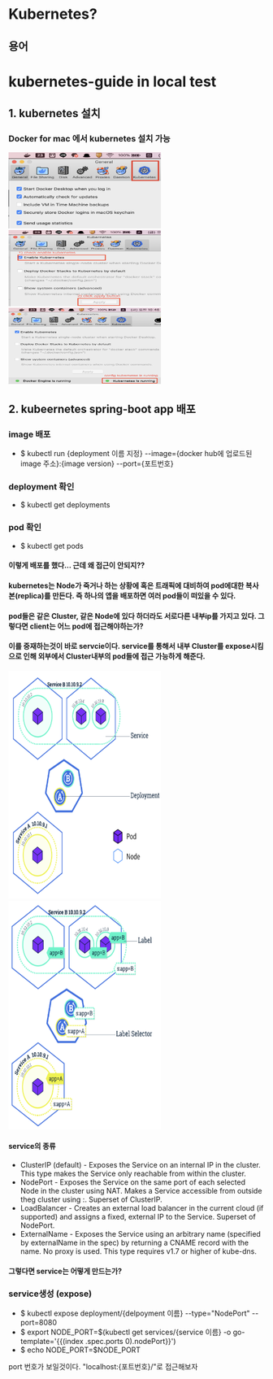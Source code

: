 # Kubernetes?


## 용어
# kubernetes-guide in local test

## 1. kubernetes 설치

### Docker for mac 에서 kubernetes 설치 가능
<img src="/images/install_kubernetes_1.png" width="300" height = "150"> <img src="/images/install_kubernetes_2.png" width="300" height = "150"> <img src="/images/install_kubernetes_3.png" width="300" height = "150">


## 2. kubeernetes spring-boot app 배포

### image 배포

* $ kubectl run {deployment 이름 지정} --image={docker hub에 업로드된 image 주소}:{image version} --port={포트번호}

### deployment 확인
* $ kubectl get deployments 

### pod 확인
* $ kubectl get pods

#### 이렇게 배포를 했다... 근데 왜 접근이 안되지??
#### kubernetes는 Node가 죽거나 하는 상황에 혹은 트래픽에 대비하여 pod에대한 복사본(replica)를 만든다. 즉 하나의 앱을 배포하면 여러 pod들이 떠있을 수 있다.
#### pod들은 같은 Cluster, 같은 Node에 있다 하더라도 서로다른 내부ip를 가지고 있다. 그렇다면 client는 어느 pod에 접근해야하는가?
#### 이를 중재하는것이 바로 servcie이다. service를 통해서 내부 Cluster를 expose시킴으로 인해 외부에서 Cluster내부의 pod들에 접근 가능하게 해준다.
<img src="/images/pods_and_service_relation.png" width="300" height = "450">        <img src="/images/pods_and_service_relation2.png" width="300" height = "450">

#### service의 종류

* ClusterIP (default) - Exposes the Service on an internal IP in the cluster. This type makes the Service only reachable from within the cluster.
* NodePort - Exposes the Service on the same port of each selected Node in the cluster using NAT. Makes a Service accessible from outside theg cluster using <NodeIP>:<NodePort>. Superset of ClusterIP.
* LoadBalancer - Creates an external load balancer in the current cloud (if supported) and assigns a fixed, external IP to the Service. Superset of NodePort.
* ExternalName - Exposes the Service using an arbitrary name (specified by externalName in the spec) by returning a CNAME record with the name. No proxy is used. This type requires v1.7 or higher of kube-dns.
#### 그렇다면 service는 어떻게 만드는가?

### service생성 (expose)
* $ kubectl expose deployment/{delpoyment 이름} --type="NodePort" --port=8080
* $ export NODE_PORT=$(kubectl get services/{service 이름} -o go-template='{{(index .spec.ports 0).nodePort}}')
* $ echo NODE_PORT=$NODE_PORT

port 번호가 보일것이다. "localhost:{포트번호}/"로 접근해보자


